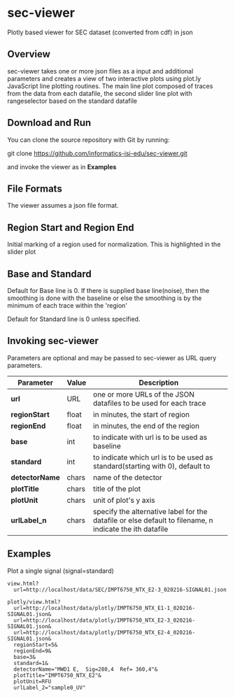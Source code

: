 # sec-viewer

Plotly based viewer for SEC dataset (converted from cdf) in json

## Overview

sec-viewer takes one or more json files as a input and additional parameters and creates a view of two interactive plots using plot.ly JavaScript line plotting routines. The main line plot composed of traces from the data from each datafile, the second slider line plot with rangeselector based on the standard datafile

## Download and Run

You can clone the source repository with Git by running:

  git clone https://github.com/informatics-isi-edu/sec-viewer.git

and invoke the viewer as in **Examples**

## File Formats

The viewer assumes a json file format.  

## Region Start and Region End

Initial marking of a region used for normalization. This is highlighted in the slider plot

## Base and Standard

Default for Base line is 0. If there is supplied base line(noise), then the smoothing is done with the baseline or else the smoothing is by the minimum of each trace within the 'region'

Default for Standard line is 0 unless specified.  

## Invoking sec-viewer

Parameters are optional and  may be passed to sec-viewer as 
URL query parameters.  

| Parameter | Value | Description |
| --- | --- | --- |
| **url** | URL | one or more URLs of the JSON datafiles to be used for each trace |
| **regionStart** | float | in minutes, the start of region |
| **regionEnd** | float | in minutes, the end of the region |
| **base** | int | to indicate with url is to be used as baseline |
| **standard** | int | to indicate which url is to be used as standard(starting with 0), default to |
| **detectorName** | chars | name of the detector |
| **plotTitle** | chars | title of the plot |
| **plotUnit** | chars | unit of plot's y axis |
| **urlLabel_n** | chars | specify the alternative label for the datafile or else default to filename, n indicate the ith datafile |

## Examples

Plot a single signal (signal=standard)

```
view.html?
  url=http://localhost/data/SEC/IMPT6750_NTX_E2-3_020216-SIGNAL01.json

```

```
plotly/view.html?
  url=http://localhost/data/plotly/IMPT6750_NTX_E1-1_020216-SIGNAL01.json&
  url=http://localhost/data/plotly/IMPT6750_NTX_E2-3_020216-SIGNAL01.json&
  url=http://localhost/data/plotly/IMPT6750_NTX_E2-4_020216-SIGNAL01.json&
  regionStart=5&
  regionEnd=9&
  base=3&
  standard=1&
  detectorName="MWD1 E,  Sig=280,4  Ref= 360,4"&
  plotTitle="IMPT6750_NTX_E2"&
  plotUnit=RFU
  urlLabel_2="sample0_UV"

```

